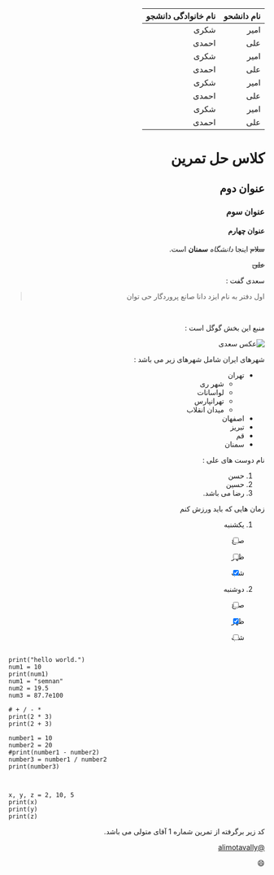 <div dir="rtl">

  
| نام دانشحو | نام خانوادگی دانشجو |
| --------------------- | ----------- |
| امیر | شکری |
| علی | احمدی |
  | امیر | شکری |
| علی | احمدی |
  | امیر | شکری |
| علی | احمدی |
  | امیر | شکری |
| علی | احمدی |
  

# کلاس حل تمرین

## عنوان دوم

### عنوان سوم

#### عنوان چهارم

~~سلام~~ اینجا _دانشگاه_ **سمنان** است.


~~علی~~


سعدی گفت :

> اول دفتر به نام ایزد دانا صانع پروردگار حی توان

<br />

منبع این بخش گوگل است :

![عکس سعدی](https://ganjgah.ir/api/ganjoor/poet/image/saadi.gif)


شهرهای ایران شامل شهرهای زیر می باشد :
- تهران
  - شهر ری
  - لواسانات
  - تهرانپارس
  - میدان انقلاب
- اصفهان
- تبریز
- قم
- سمنان


نام دوست های علی :
1. حسن
2. حسین
3. رضا
می باشد.




زمان هایی که باید ورزش کنم

1. یکشنبه
- [ ] صبح
- [ ] ظهر
- [x] شب


2. دوشنبه
- [ ] صبح
- [x] ظهر
- [ ] شب


 </div>


```

print("hello world.")
num1 = 10
print(num1)
num1 = "semnan"
num2 = 19.5
num3 = 87.7e100

# + / - *
print(2 * 3)
print(2 + 3)

number1 = 10
number2 = 20
#print(number1 - number2)
number3 = number1 / number2
print(number3)



x, y, z = 2, 10, 5
print(x)
print(y)
print(z)
```
<div dir="rtl">

کد زیر برگرفته از تمرین شماره 1 آقای متولی می باشد.

[@alimotavally](https://github.com/orgs/semnan-university-ai/people/alimotavally)

😄
  
  </div>
